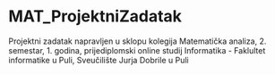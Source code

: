 # MAT_ProjektniZadatak
Projektni zadatak napravljen u sklopu kolegija Matematička analiza, 2. semestar, 1. godina, prijediplomski online studij Informatika - Faklultet informatike u Puli, Sveučilište Jurja Dobrile u Puli
